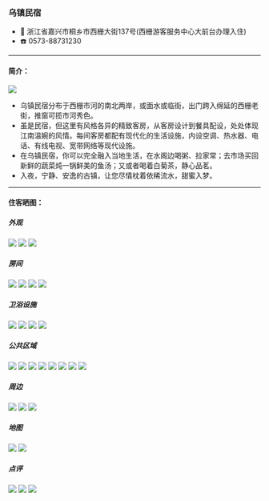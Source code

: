 ### 乌镇民宿

+ 📍 浙江省嘉兴市桐乡市西栅大街137号(西栅游客服务中心大前台办理入住)
+ ☎️ 0573-88731230

--- 
#### 简介：

![](../topwrite/assets/住宿/乌镇民宿/乌镇民宿01.jpg)
* 乌镇民宿分布于西栅市河的南北两岸，或面水或临街，出门跨入绵延的西栅老街，推窗可揽市河秀色。
* 虽是民宿，但这里有风格各异的精致客房，从客房设计到餐具配设，处处体现江南温婉的风情。每间客房都配有现代化的生活设施，内设空调、热水器、电话、有线电视、宽带网络等现代设施。
* 在乌镇民宿，你可以完全融入当地生活，在水阁边喝粥、拉家常；去市场买回新鲜的蔬菜炖一锅鲜美的鱼汤；又或者喝着白菊茶，静心品茗。
* 入夜，宁静、安逸的古镇，让您尽情枕着依稀流水，甜蜜入梦。

--- 

#### 住客晒图：

##### 外观
![](../topwrite/assets/住宿/乌镇民宿/乌镇民宿02.jpg)
![](../topwrite/assets/住宿/乌镇民宿/乌镇民宿03.jpg)
![](../topwrite/assets/住宿/乌镇民宿/乌镇民宿04.jpg)

##### 房间
![](../topwrite/assets/住宿/乌镇民宿/乌镇民宿05.jpg)
![](../topwrite/assets/住宿/乌镇民宿/乌镇民宿06.jpg)
![](../topwrite/assets/住宿/乌镇民宿/乌镇民宿07.jpg)
![](../topwrite/assets/住宿/乌镇民宿/乌镇民宿08.jpg)

##### 卫浴设施
![](../topwrite/assets/住宿/乌镇民宿/乌镇民宿09.jpg)
![](../topwrite/assets/住宿/乌镇民宿/乌镇民宿10.jpg)
![](../topwrite/assets/住宿/乌镇民宿/乌镇民宿11.jpg)
![](../topwrite/assets/住宿/乌镇民宿/乌镇民宿12.jpg)

##### 公共区域
![](../topwrite/assets/住宿/乌镇民宿/乌镇民宿13.jpg)
![](../topwrite/assets/住宿/乌镇民宿/乌镇民宿14.jpg)
![](../topwrite/assets/住宿/乌镇民宿/乌镇民宿15.jpg)
![](../topwrite/assets/住宿/乌镇民宿/乌镇民宿16.jpg)
![](../topwrite/assets/住宿/乌镇民宿/乌镇民宿17.jpg)
![](../topwrite/assets/住宿/乌镇民宿/乌镇民宿18.jpg)
![](../topwrite/assets/住宿/乌镇民宿/乌镇民宿19.jpg)
![](../topwrite/assets/住宿/乌镇民宿/乌镇民宿20.jpg)

##### 周边
![](../topwrite/assets/住宿/乌镇民宿/乌镇民宿21.jpg)
![](../topwrite/assets/住宿/乌镇民宿/乌镇民宿22.jpg)
![](../topwrite/assets/住宿/乌镇民宿/乌镇民宿23.jpg)

##### 地图
![](../topwrite/assets/住宿/乌镇民宿/乌镇民宿_map01.png)
![](../topwrite/assets/住宿/乌镇民宿/乌镇民宿_map02.png)

##### 点评
![](../topwrite/assets/住宿/乌镇民宿/乌镇民宿_comment01.png)
![](../topwrite/assets/住宿/乌镇民宿/乌镇民宿_comment02.png)
![](../topwrite/assets/住宿/乌镇民宿/乌镇民宿_comment03.png)
